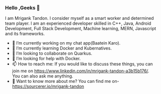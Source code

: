 ### Hello ,Geeks 👋

I am Mrigank Tandon. I consider myself as a smart worker and determined team player. I am an experienced developer skilled in C++, Java, Android Development, Full Stack Development, Machine learning, MERN, Javascript and its frameworks.

- 🔭 I’m currently working on my chat app(Baatein Karo).
- 🌱 I’m currently learning Docker and Kubernatives.
- 👯 I’m looking to collaborate on Quarkus.
- 🤔 I’m looking for help with Docker.
- 📫 How to reach me: If you would like to discuss these things, you can join me on https://www.linkedin.com/in/mrigank-tandon-a3b15b176/. You can also ask me anything.    
- 💬 Want to know more about me?
   You can find me on-https://sourcerer.io/mrigank-tandon
